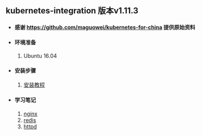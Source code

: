 ## kubernetes-integration 版本v1.11.3

+ #### 感谢 https://github.com/maguowei/kubernetes-for-china 提供原始资料

+ #### 环境准备
   
   1. Ubuntu 16.04
   
+ #### 安装步骤
   1. [安装教程](https://github.com/ylzyqt/kubernetes-integration/blob/master/install/install.md)
     
+ #### 学习笔记
   1. [nginx](https://github.com/ylzyqt/kubernetes-integration/blob/master/train/nginx/nginx.md)   
   2. [redis](https://github.com/ylzyqt/kubernetes-integration/blob/master/train/redis/redis.md)   
   3. [httpd](https://github.com/ylzyqt/kubernetes-integration/blob/master/train/httpd/httpd.md)